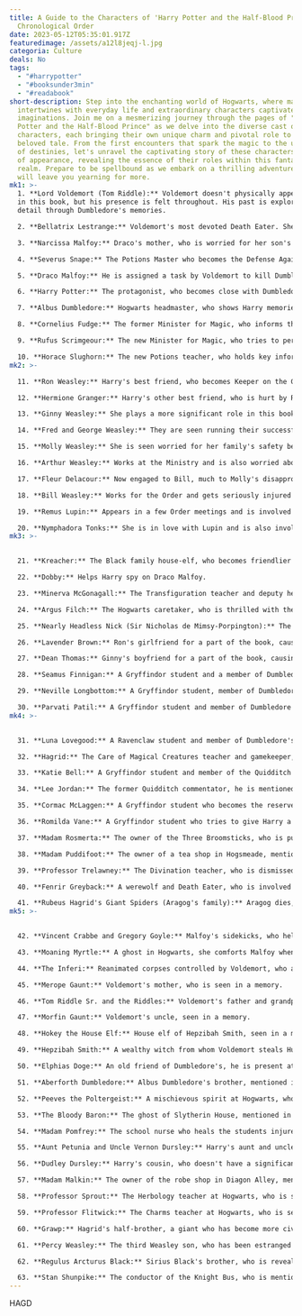 ```yaml
---
title: A Guide to the Characters of 'Harry Potter and the Half-Blood Prince' in
  Chronological Order
date: 2023-05-12T05:35:01.917Z
featuredimage: /assets/a12l8jeqj-l.jpg
categoria: Culture
deals: No
tags:
  - "#harrypotter"
  - "#booksunder3min"
  - "#readabook"
short-description: Step into the enchanting world of Hogwarts, where magic
  intertwines with everyday life and extraordinary characters captivate our
  imaginations. Join me on a mesmerizing journey through the pages of "Harry
  Potter and the Half-Blood Prince" as we delve into the diverse cast of
  characters, each bringing their own unique charm and pivotal role to this
  beloved tale. From the first encounters that spark the magic to the unfolding
  of destinies, let's unravel the captivating story of these characters in order
  of appearance, revealing the essence of their roles within this fantastical
  realm. Prepare to be spellbound as we embark on a thrilling adventure that
  will leave you yearning for more.
mk1: >-
  1. **Lord Voldemort (Tom Riddle):** Voldemort doesn't physically appear much
  in this book, but his presence is felt throughout. His past is explored in
  detail through Dumbledore's memories.

  2. **Bellatrix Lestrange:** Voldemort's most devoted Death Eater. She's involved in the battle at the end of the book.

  3. **Narcissa Malfoy:** Draco's mother, who is worried for her son's life and makes Snape promise to protect him.

  4. **Severus Snape:** The Potions Master who becomes the Defense Against the Dark Arts teacher. He makes an Unbreakable Vow to Narcissa to protect Draco. He kills Dumbledore at the end of the book.

  5. **Draco Malfoy:** He is assigned a task by Voldemort to kill Dumbledore. He's seen struggling with this task throughout the book.

  6. **Harry Potter:** The protagonist, who becomes close with Dumbledore and learns about Voldemort's past. He also excels in Potions thanks to the Half-Blood Prince's textbook.

  7. **Albus Dumbledore:** Hogwarts headmaster, who shows Harry memories of Voldemort's past. He's killed by Snape at the end of the book.

  8. **Cornelius Fudge:** The former Minister for Magic, who informs the Muggle Prime Minister about the dangers the wizarding world is facing.

  9. **Rufus Scrimgeour:** The new Minister for Magic, who tries to persuade Harry to support the Ministry.

  10. **Horace Slughorn:** The new Potions teacher, who holds key information about Voldemort's Horcruxes.
mk2: >-

  11. **Ron Weasley:** Harry's best friend, who becomes Keeper on the Gryffindor Quidditch team and dates Lavender Brown, causing tension between him and Hermione.

  12. **Hermione Granger:** Harry's other best friend, who is hurt by Ron's relationship with Lavender and helps Harry with his suspicions about Malfoy.

  13. **Ginny Weasley:** She plays a more significant role in this book, dating Dean Thomas and then Harry. She also joins the Quidditch team.

  14. **Fred and George Weasley:** They are seen running their successful joke shop, Weasleys' Wizard Wheezes.

  15. **Molly Weasley:** She is seen worried for her family's safety because of the Second Wizarding War.

  16. **Arthur Weasley:** Works at the Ministry and is also worried about his family's safety.

  17. **Fleur Delacour:** Now engaged to Bill, much to Molly's disapproval.

  18. **Bill Weasley:** Works for the Order and gets seriously injured by Fenrir Greyback in the battle at the end of the book.

  19. **Remus Lupin:** Appears in a few Order meetings and is involved in the battle at the end of the book.

  20. **Nymphadora Tonks:** She is in love with Lupin and is also involved in the battle at the end of the book.
mk3: >-
  

  21. **Kreacher:** The Black family house-elf, who becomes friendlier with Harry after being given Regulus Black's locket.

  22. **Dobby:** Helps Harry spy on Draco Malfoy.

  23. **Minerva McGonagall:** The Transfiguration teacher and deputy headmistress, she provides Harry with career advice and supports him after Dumbledore's death.

  24. **Argus Filch:** The Hogwarts caretaker, who is thrilled with the stricter discipline under Snape's regime.

  25. **Nearly Headless Nick (Sir Nicholas de Mimsy-Porpington):** The ghost of Gryffindor House, who helps Harry understand the concept of ghosts.

  26. **Lavender Brown:** Ron's girlfriend for a part of the book, causing tension between Ron and Hermione.

  27. **Dean Thomas:** Ginny's boyfriend for a part of the book, causing tension between Harry and Ginny.

  28. **Seamus Finnigan:** A Gryffindor student and a member of Dumbledore's Army. He shares the dormitory with Harry and Ron.

  29. **Neville Longbottom:** A Gryffindor student, member of Dumbledore's Army, and a close friend of Harry, Ron, and Hermione.

  30. **Parvati Patil:** A Gryffindor student and member of Dumbledore's Army, she is also Lavender's best friend.
mk4: >-
  

  31. **Luna Lovegood:** A Ravenclaw student and member of Dumbledore's Army, she continues to be a good friend to Harry.

  32. **Hagrid:** The Care of Magical Creatures teacher and gamekeeper, who is hurt when Harry, Ron, and Hermione are unable to attend his classes due to their advanced workload.

  33. **Katie Bell:** A Gryffindor student and member of the Quidditch team, who gets cursed by a necklace meant for Dumbledore.

  34. **Lee Jordan:** The former Quidditch commentator, he is mentioned in passing.

  35. **Cormac McLaggen:** A Gryffindor student who becomes the reserve Keeper on the Quidditch team and causes havoc during the one game he plays.

  36. **Romilda Vane:** A Gryffindor student who tries to give Harry a love potion.

  37. **Madam Rosmerta:** The owner of the Three Broomsticks, who is put under the Imperius curse by Malfoy to aid in his plan to kill Dumbledore.

  38. **Madam Puddifoot:** The owner of a tea shop in Hogsmeade, mentioned in passing.

  39. **Professor Trelawney:** The Divination teacher, who is dismissed from her post but remains at the school. She attempts to reenter the Room of Requirement and is crucial to Dumbledore's understanding of the vanishing cabinet's role.

  40. **Fenrir Greyback:** A werewolf and Death Eater, who is involved in the attack on Hogwarts.

  41. **Rubeus Hagrid's Giant Spiders (Aragog's family):** Aragog dies, and Hagrid and Slughorn hold a funeral for him.
mk5: >-
  

  42. **Vincent Crabbe and Gregory Goyle:** Malfoy's sidekicks, who help him in his attempt to kill Dumbledore by standing guard while he uses the Room of Requirement.

  43. **Moaning Myrtle:** A ghost in Hogwarts, she comforts Malfoy when he's upset about his task to kill Dumbledore.

  44. **The Inferi:** Reanimated corpses controlled by Voldemort, who attack Harry and Dumbledore in the cave where they seek a Horcrux.

  45. **Merope Gaunt:** Voldemort's mother, who is seen in a memory.

  46. **Tom Riddle Sr. and the Riddles:** Voldemort's father and grandparents, who are seen in a memory.

  47. **Morfin Gaunt:** Voldemort's uncle, seen in a memory.

  48. **Hokey the House Elf:** House elf of Hepzibah Smith, seen in a memory.

  49. **Hepzibah Smith:** A wealthy witch from whom Voldemort steals Hufflepuff's cup and Slytherin's locket, seen in a memory.

  50. **Elphias Doge:** An old friend of Dumbledore's, he is present at the funeral.

  51. **Aberforth Dumbledore:** Albus Dumbledore's brother, mentioned in passing as the barman at the Hog's Head.

  52. **Peeves the Poltergeist:** A mischievous spirit at Hogwarts, who causes chaos during the battle at the Astronomy Tower.

  53. **The Bloody Baron:** The ghost of Slytherin House, mentioned in passing.

  54. **Madam Pomfrey:** The school nurse who heals the students injured in the battle at the Astronomy Tower.

  55. **Aunt Petunia and Uncle Vernon Dursley:** Harry's aunt and uncle, they are briefly seen in the beginning when Dumbledore picks Harry up from their house.

  56. **Dudley Dursley:** Harry's cousin, who doesn't have a significant role in this book.

  57. **Madam Malkin:** The owner of the robe shop in Diagon Alley, mentioned in passing.

  58. **Professor Sprout:** The Herbology teacher at Hogwarts, who is seen teaching and helping to prepare for the battle.

  59. **Professor Flitwick:** The Charms teacher at Hogwarts, who is seen teaching and also helping to prepare for the battle.

  60. **Grawp:** Hagrid's half-brother, a giant who has become more civilized.

  61. **Percy Weasley:** The third Weasley son, who has been estranged from his family due to his loyalty to the Ministry. He does not physically appear in the book but is mentioned.

  62. **Regulus Arcturus Black:** Sirius Black's brother, who is revealed to have been a Death Eater and to have defected when he discovered Voldemort's use of a house-elf. His locket becomes a significant plot point.

  63. **Stan Shunpike:** The conductor of the Knight Bus, who is mentioned as having been arrested on suspicion of Death Eater activities.
---
```

H﻿AGD